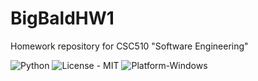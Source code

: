 # BigBaldHW1
Homework repository for CSC510 "Software Engineering"

![Python](https://forthebadge.com/images/badges/made-with-python.svg)
![License - MIT](https://img.shields.io/badge/license-MIT-blue)
![Platform-Windows](https://img.shields.io/badge/Windows-0078D6?style=for-the-badge&logo=windows&logoColor=white)